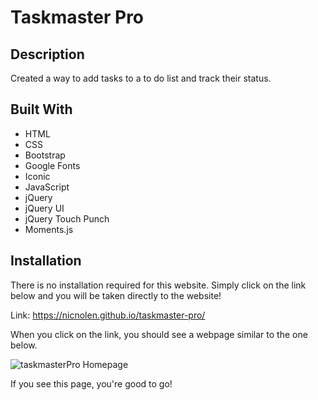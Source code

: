 # Taskmaster Pro

## Description
Created a way to add tasks to a to do list and track their status.

## Built With
* HTML
* CSS
* Bootstrap
* Google Fonts
* Iconic
* JavaScript
* jQuery
* jQuery UI
* jQuery Touch Punch
* Moments.js

## Installation
There is no installation required for this website. Simply click on the link below and you will be taken directly to the website!   

Link: https://nicnolen.github.io/taskmaster-pro/

When you click on the link, you should see a webpage similar to the one below.  

![taskmasterPro Homepage](https://user-images.githubusercontent.com/88728912/144666397-9cbd3d34-57b1-4130-a808-3716c22b8e79.png)

If you see this page, you're good to go!
